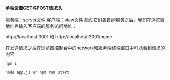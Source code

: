 #### 单独设置GET与POST请求头
服务端：server文件
客户端：view文件
启动它们各自的服务之后，我们在浏览器地址栏输入客户端的服务访问地址：

http://localhost:3001
和
http://localhost:3001/home

在发送请求之后在浏览器控制台中的network和服务端终端窗口中可以看到请求的内容
```
npm i

node app.js or npm run start

```
